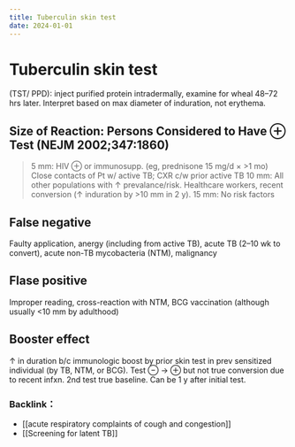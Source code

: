 ```yaml
---
title: Tuberculin skin test
date: 2024-01-01
---
```

# Tuberculin skin test

(TST/ PPD): inject purified protein intradermally, examine for wheal 48–72 hrs later. Interpret based on max diameter of induration, not erythema.

## Size of Reaction: Persons Considered to Have ⊕ Test (NEJM 2002;347:1860)
>5 mm:  HIV ⊕ or immunosupp. (eg, prednisone 15 mg/d × >1 mo)
Close contacts of Pt w/ active TB; CXR c/w prior active TB
>10 mm:  All other populations with ↑ prevalance/risk. Healthcare workers, recent conversion (↑ induration by >10 mm in 2 y).
>15 mm:  No risk factors

## False negative
Faulty application, anergy (including from active TB), acute TB
(2–10 wk to convert), acute non-TB mycobacteria (NTM), malignancy
## Flase positive
Improper reading, cross-reaction with NTM, BCG vaccination
(although usually <10 mm by adulthood)
## Booster effect
↑ in duration b/c immunologic boost by prior skin test in prev sensitized individual (by TB, NTM, or BCG). Test ⊖ → ⊕ but not true conversion due to recent infxn. 2nd test true baseline. Can be 1 y after initial test.

### Backlink：

- [[acute respiratory complaints of cough and congestion]]
- [[Screening for latent TB]]
